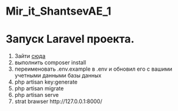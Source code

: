 # Mir_it_ShantsevAE_1
# Запуск Laravel проекта. 

<ol>
<li>Зайти <a href="https://github.com/Disooloo/Mir_it_ShantsevAE_1/tree/master/app_1">cюда</a></li>
<li>выполнить composer install</li>
<li>переименовать .env.example в .env и обновил его с вашими учетными данными базы данных</li>
<li>php artisan key:generate</li>
<li>php artisan migrate</li>
<li>php artisan serve</li>
<li>strat brawser http://127.0.0.1:8000/</li>
</ol>


